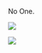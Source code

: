 No One.

![](https://github-readme-stats.vercel.app/api?username=songzy12&show_icons=true)

![](https://github-readme-stats.vercel.app/api/top-langs/?username=songzy12&layout=compact)
